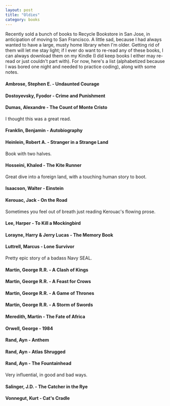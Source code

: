 ```yaml
---
layout: post
title: "Oldies"
category: books
---
```


Recently sold a bunch of books to Recycle Bookstore in San Jose, in
anticipation of moving to San Francisco.  A little sad, because I had always
wanted to have a large, musty home library when I'm older. Getting rid of them
will let me stay light; if I ever do want to re-read any of these books, I can
always download them on my Kindle (I did keep books I either may re-read or
just couldn't part with). For now, here's a list (alphabetized because I was
bored one night and needed to practice coding), along with some notes.

####  Ambrose, Stephen E. - Undaunted Courage

####  Dostoyevsky, Fyodor - Crime and Punishment

####  Dumas, Alexandre - The Count of Monte Cristo

I thought this was a great read.

####  Franklin, Benjamin - Autobiography

####  Heinlein, Robert A. - Stranger in a Strange Land

Book with two halves.

####  Hosseini, Khaled - The Kite Runner

Great dive into a foreign land, with a touching human story to boot.

####  Isaacson, Walter - Einstein

####  Kerouac, Jack - On the Road

Sometimes you feel out of breath just reading Kerouac's flowing prose.

####  Lee, Harper - To Kill a Mockingbird

####  Lorayne, Harry & Jerry Lucas - The Memory Book

####  Luttrell, Marcus - Lone Survivor

Pretty epic story of a badass Navy SEAL.

####  Martin, George R.R. - A Clash of Kings

####  Martin, George R.R. - A Feast for Crows

####  Martin, George R.R. - A Game of Thrones

####  Martin, George R.R. - A Storm of Swords

####  Meredith, Martin - The Fate of Africa

####  Orwell, George - 1984

####  Rand, Ayn - Anthem

####  Rand, Ayn - Atlas Shrugged

####  Rand, Ayn - The Fountainhead

Very influential, in good and bad ways.

####  Salinger, J.D. - The Catcher in the Rye

####  Vonnegut, Kurt - Cat's Cradle
